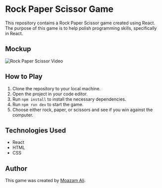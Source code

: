 # Rock Paper Scissor Game

This repository contains a Rock Paper Scissor game created using React. The purpose of this game is to help polish programming skills, specifically in React.

## Mockup

![Rock Paper Scissor Video]([https://github.com/moazamdev/rock-paper-scissor/assets/89134865/92e818d2-80be-4c4e-a736-de134f26bd60](https://youtu.be/paGWvT11pGg))

## How to Play

1. Clone the repository to your local machine.
2. Open the project in your code editor.
3. Run `npm install` to install the necessary dependencies.
4. Run `npm run dev` to start the game.
5. Choose either rock, paper, or scissors and see if you win against the computer.

## Technologies Used

- React
- HTML
- CSS

## Author

This game was created by [Moazam Ali](https://github.com/moazamdev).
